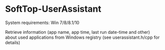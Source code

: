 # SoftTop-UserAssistant

System requirements: Win 7/8/8.1/10

Retrieve information (app name, app time, last run date-time and other) about used applications from Windows registry (see userassistant.h/cpp for details)
